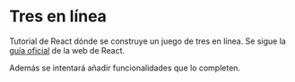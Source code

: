 # Tres en línea

Tutorial de React dónde se construye un juego de tres en línea. Se sigue la [guía oficial](https://es.react.dev/learn/tutorial-tic-tac-toe) de la web de React.

Además se intentará añadir funcionalidades que lo completen.
